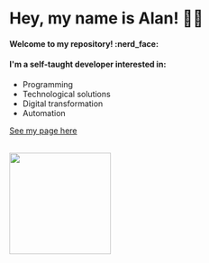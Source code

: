 # Hey, my name is Alan! :man_technologist:

<h4>Welcome to my repository! :nerd_face:</h4> 
<h4>I'm a self-taught developer interested in: </h4>
  
<ul>
  <li>Programming</li>
  <li>Technological solutions</li>
  <li>Digital transformation</li>
  <li>Automation</li>
</ul>

<a href="https://alanzf.github.io/" target="_blank">See my page here</a>

<br>

<a href="https://github.com/AlanZF">
  <img height="180em" src="https://github-readme-stats.vercel.app/api/top-langs/?username=AlanZF&layout=compact&langs_count=7&theme=dracula"/>
</div>


  
  



